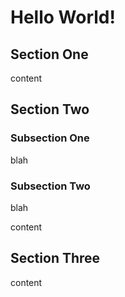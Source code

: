 # Hello World!

<!-- toc start -->
<!-- toc end -->

## Section One

content

## Section Two

### Subsection One

blah

### Subsection Two

blah

content

## Section Three

content
